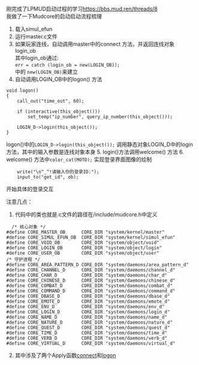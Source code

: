<!--
 * @Author: Donald duck tang5722917@163.com
 * @Date: 2023-02-16 20:10:30
 * @LastEditors: Donald duck tang5722917@163.com
 * @LastEditTime: 2023-02-16 20:11:06
 * @FilePath: \mysticism-mud-doc\Mud教程\Mudcore登录启动流程.md
 * @Description: 
 * 
 * Copyright (c) 2023 by Donald duck tang5722917@163.com, All Rights Reserved. 
-->
刚完成了LPMUD启动过程的学习<https://bbs.mud.ren/threads/8>  
我做了一下Mudcore的启动启动流程梳理  
1. 载入simul_efun
2. 运行master.c文件
3. 如果玩家连线，自动调用master中的connect 方法，并返回连线对象login_ob  
   其中login_ob通过:  
`err = catch (login_ob = new(LOGIN_OB));`  
中的 `new(LOGIN_OB)`来建立
4. 自动调用LOGIN_OB中的logon() 方法
```
void logon()
{
    call_out("time_out", 60);

    if (interactive(this_object()))
        set_temp("ip_number", query_ip_number(this_object()));

    LOGIN_D->login(this_object());
}
```
logon()中的`LOGIN_D->login(this_object());` 调用静态对象LOGIN_D中的login方法，其中的输入参数是连线对象本身
5. login()方法调用welcome() 方法
6. welcome() 方法中`color_cat(MOTD);` 实现登录界面图像的绘制
```
    write("\n^_^!请输入你的登录ID:");
    input_to("get_id", ob);   
```
开始具体的登录交互
   
注意几点：
1. 代码中的类也就是.c文件的路径在/include/mudcore.h中定义
```
  /* 核心对象 */
#define CORE_MASTER_OB      CORE_DIR "system/kernel/master"
#define CORE_SIMUL_EFUN_OB  CORE_DIR "system/kernel/simul_efun"
#define CORE_VOID_OB        CORE_DIR "system/object/void"
#define CORE_LOGIN_OB       CORE_DIR "system/object/login"
#define CORE_USER_OB        CORE_DIR "system/object/user"
/* 守护进程 */
#define CORE_AREA_PATTERN_D CORE_DIR "system/daemons/area_pattern_d"
#define CORE_CHANNEL_D      CORE_DIR "system/daemons/channel_d"
#define CORE_CHAR_D         CORE_DIR "system/daemons/char_d"
#define CORE_CHINESE_D      CORE_DIR "system/daemons/chinese_d"
#define CORE_COMBAT_D       CORE_DIR "system/daemons/combat_d"
#define CORE_COMMAND_D      CORE_DIR "system/daemons/command_d"
#define CORE_DBASE_D        CORE_DIR "system/daemons/dbase_d"
#define CORE_EMOTE_D        CORE_DIR "system/daemons/emote_d"
#define CORE_ENV_D          CORE_DIR "system/daemons/env_d"
#define CORE_LOGIN_D        CORE_DIR "system/daemons/login_d"
#define CORE_NAME_D         CORE_DIR "system/daemons/name_d"
#define CORE_NATURE_D       CORE_DIR "system/daemons/nature_d"
#define CORE_QUEST_D        CORE_DIR "system/daemons/quest_d"
#define CORE_TIME_D         CORE_DIR "system/daemons/time_d"
#define CORE_VERB_D         CORE_DIR "system/daemons/verb_d"
#define CORE_VIRTUAL_D      CORE_DIR "system/daemons/virtual_d"
```
2. 其中涉及了两个Apply函数[connect](https://mud.wiki/Connect)和[logon](https://mud.wiki/Logon)